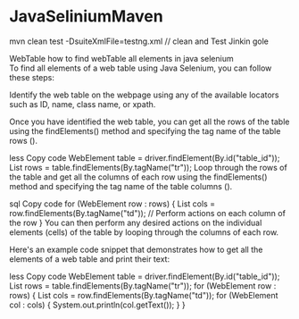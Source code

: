 # JavaSeliniumMaven
mvn clean test -DsuiteXmlFile=testng.xml // clean and Test Jinkin gole

WebTable
how to find webTable all elements in java selenium  
To find all elements of a web table using Java Selenium, you can follow these steps:

Identify the web table on the webpage using any of the available locators such as ID, name, class name, or xpath.

Once you have identified the web table, you can get all the rows of the table using the 
findElements() method and specifying the tag name of the table rows (<tr>).

less
Copy code
WebElement table = driver.findElement(By.id("table_id"));
List<WebElement> rows = table.findElements(By.tagName("tr"));
Loop through the rows of the table and get all the columns of each row using the 
  findElements() method and specifying the tag name of the table columns (<td>).

sql
Copy code
for (WebElement row : rows) {
    List<WebElement> cols = row.findElements(By.tagName("td"));
    // Perform actions on each column of the row
}
You can then perform any desired actions on the individual elements (cells) of the table by looping through the columns of each row.

Here's an example code snippet that demonstrates how to get all the elements of a web table and print their text:

less
Copy code
WebElement table = driver.findElement(By.id("table_id"));
List<WebElement> rows = table.findElements(By.tagName("tr"));
for (WebElement row : rows) {
   List<WebElement> cols = row.findElements(By.tagName("td"));
   for (WebElement col : cols) {
       System.out.println(col.getText());
   }
}







